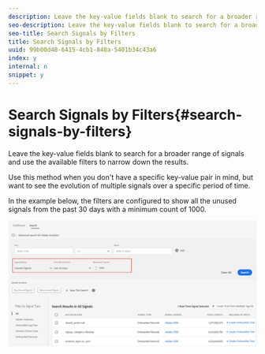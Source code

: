 ```yaml
---
description: Leave the key-value fields blank to search for a broader range of signals and use the available filters to narrow down the results.
seo-description: Leave the key-value fields blank to search for a broader range of signals and use the available filters to narrow down the results.
seo-title: Search Signals by Filters
title: Search Signals by Filters
uuid: 99b00d48-6415-4cb1-848a-5401b34c43a6
index: y
internal: n
snippet: y
---
```


# Search Signals by Filters{#search-signals-by-filters}

Leave the key-value fields blank to search for a broader range of signals and use the available filters to narrow down the results.

Use this method when you don't have a specific key-value pair in mind, but want to see the evolution of multiple signals over a specific period of time.

In the example below, the filters are configured to show all the unused signals from the past 30 days with a minimum count of 1000.

![](assets/signals-search-filters.png)